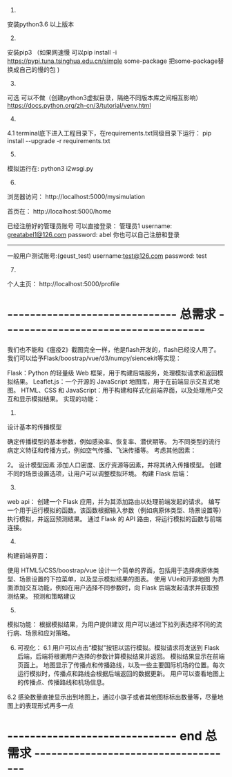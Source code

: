 1.
安装python3.6 以上版本

2. 
安装pip3 
（如果网速慢 可以pip install -i https://pypi.tuna.tsinghua.edu.cn/simple some-package  把some-package替换成自己的慢的包 )

3.
可选  可以不做（创建python3虚拟目录，隔绝不同版本库之间相互影响）
https://docs.python.org/zh-cn/3/tutorial/venv.html

4.
4.1
terminal底下进入工程目录下，在requirements.txt同级目录下运行：
pip install --upgrade -r requirements.txt

5.
模拟运行在:
python3 i2wsgi.py




6.
浏览器访问：
http://localhost:5000/mysimulation

首页在：
http://localhost:5000/home


已经注册好的管理员账号 可以直接登录：
管理员1
username: greatabel1@126.com
password: abel
你也可以自己注册和登录


-------------------
一般用户测试账号:(geust_test)
username:test@126.com
password: test

7.
个人主页： http://localhost:5000/profile









# ------------------------------ 总需求 ------------------------------------

我们也不能和《瘟疫2》截图完全一样，他是flash开发的，flash已经没人用了。
我们可以给予Flask/boostrap/vue/d3/numpy/siencekit等实现：

Flask：Python 的轻量级 Web 框架，用于构建后端服务，处理模拟请求和返回模拟结果。
Leaflet.js：一个开源的 JavaScript 地图库，用于在前端显示交互式地图。
HTML、CSS 和 JavaScript：用于构建和样式化前端界面，以及处理用户交互和显示模拟结果。
实现的功能：


1.
设计基本的传播模型

确定传播模型的基本参数，例如感染率、恢复率、潜伏期等。
为不同类型的流行病定义特征和传播方式，例如空气传播、飞沫传播等。
考虑其他因素：

2。
设计模型因素
添加人口密度、医疗资源等因素，并将其纳入传播模型。
创建不同的场景设置选项，让用户可以调整模拟环境。
构建 Flask 后端：

3.
web api：
创建一个 Flask 应用，并为其添加路由以处理前端发起的请求。
编写一个用于运行模拟的函数。该函数根据输入参数（例如病原体类型、场景设置等）执行模拟，并返回预测结果。
通过 Flask 的 API 路由，将运行模拟的函数与前端连接。

4.
构建前端界面：

使用 HTML5/CSS/boostrap/vue 设计一个简单的界面，包括用于选择病原体类型、场景设置的下拉菜单，以及显示模拟结果的图表。
使用 VUe和开源地图 为界面添加交互功能，例如在用户选择不同参数时，向 Flask 后端发起请求并获取预测结果。
预测和策略建议

5.
模拟功能：
根据模拟结果，为用户提供建议
用户可以通过下拉列表选择不同的流行病、场景和应对策略。

6. 可视化：
6.1
用户可以点击“模拟”按钮以运行模拟。模拟请求将发送到 Flask 后端，后端将根据用户选择的参数计算模拟结果并返回。
模拟结果显示在前端页面上。
地图显示了传播点和传播路线，以及一些主要国际机场的位置。每次运行模拟时，传播点和路线会根据后端返回的数据更新。
用户可以查看地图上的传播点、传播路线和机场信息。

6.2
感染数量直接显示出到地图上，通过小旗子或者其他图标标出数量等，尽量地图上的表现形式再多一点



# ------------------------------ end 总需求 ------------------------------------





